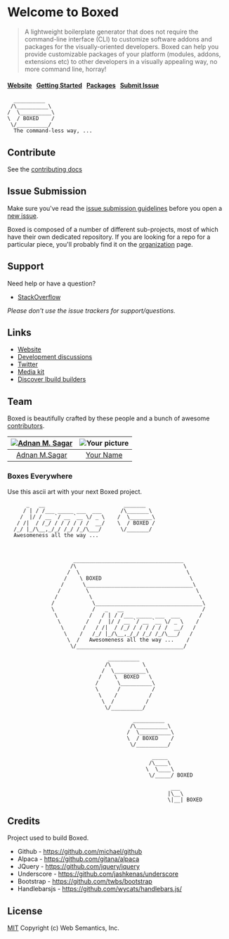 # Welcome to Boxed

> A lightweight boilerplate generator that does not require the command-line interface (CLI) to customize software addons and packages for the visually-oriented developers. Boxed can help you provide customizable  packages of your platform (modules, addons, extensions etc) to other developers in a visually appealing way, no more command line, horray!

#### [Website](http://websemantics.github.io/boxed/)&nbsp;&nbsp;&nbsp;[Getting Started](http://websemantics.github.io/boxed/#get-started)&nbsp;&nbsp;&nbsp;[Packages](http://websemantics.github.io/boxed/#packages)&nbsp;&nbsp;&nbsp;[Submit Issue](contributing.md#issue-submission)

```
  __________          
 /\__________\
/  \__________\
\  / BOXED    /        
 \/__________/
  The command-less way, ...

```


## Contribute

See the [contributing docs](contributing.md)


## Issue Submission

Make sure you've read the [issue submission guidelines](https://github.com/ibuildio/ibuildio/blob/master/contributing.md#issue-submission) before you open a [new issue](https://github.com/websemantics/boxed/issues/new).

Boxed is composed of a number of different sub-projects, most of which have their own dedicated repository. If you are looking for a repo for a particular piece, you'll probably find it on the [organization](https://github.com/websemantics?tab=repositories) page.


## Support

Need help or have a question?

- [StackOverflow](https://stackoverflow.com/questions/tagged/boxed)

*Please don't use the issue trackers for support/questions.*


## Links

- [Website](http://websemantics.github.io/boxed/)
- [Development discussions](https://github.com/ibuildio/ibuildio/issues)
- [Twitter](https://twitter.com/ibuildio)
- [Media kit](https://github.com/ibuildio/media)
- [Discover Ibuild builders](http://ibuild.io/search)


## Team

Boxed is beautifully crafted by these people and a bunch of awesome [contributors](https://github.com/websemantics/boxed/contributors).

[![Adnan M. Sagar](https://s.gravatar.com/avatar/d1fd4130d4265c23ccd72134be67d03a?s=117)](http://websemantics.ca/musbahsagar) | ![Your picture](https://www.gravatar.com/avatar/?d=mm&s=117) |
:---:|:---:|
[Adnan M.Sagar](github.com/websemantics) | [Your Name](github.com/websemantics) |


### Boxes Everywhere

Use this ascii art with your next Boxed project.

```
      _   __                         _______
     / | / /___ _____ ___  ___      /\_______\    
    /  |/ / __ `/ __ `__ \/ _ \    /  \_______\
   / /|  / /_/ / / / / / /  __/    \  / BOXED /
  /_/ |_/\__,_/_/ /_/ /_/\___/      \/_______/
  Awesomeness all the way ...                          



                     ___________________________________       
                    /\                                  \     
                   /  \                                  \     
                  /    \ BOXED                            \     
                 /      \__________________________________\     
                /        \                                  \
               /          \                                  \
              /            \__________________________________\
              \            /   _   __                         /
               \          /   / | / /___ _____ ___  ___      /
                \        /   /  |/ / __ `/ __ `__ \/ _ \    /
                 \      /   / /|  / /_/ / / / / / /  __/   /
                  \    /   /_/ |_/\__,_/_/ /_/ /_/\___/   /
                   \  /   Awesomeness all the way ...    /
                    \/__________________________________/

                                __________       
                               /\          \     
                              /  \__________\
                             /    \  BOXED   \
                            /      \__________\
                            \      /          /        
                             \    /          /
                              \  /          /
                               \/__________/

                                        __________       
                                       /\__________\
                                      /  \__________\
                                      \  / BOXED    /        
                                       \/__________/

                                              _____       
                                             /\____\
                                            \  \____\
                                             \/_____/ BOXED

                                                    ___
                                                   |\__\
                                                   \|__| BOXED
```


## Credits

  Project used to build Boxed.

  * Github - https://github.com/michael/github
  * Alpaca - https://github.com/gitana/alpaca
  * JQuery - https://github.com/jquery/jquery
  * Underscore - https://github.com/jashkenas/underscore
  * Bootstrap - https://github.com/twbs/bootstrap
  * Handlebarsjs - https://github.com/wycats/handlebars.js/


## License

[MIT](LICENSE)
Copyright (c) Web Semantics, Inc.
